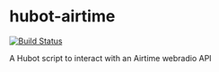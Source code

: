 hubot-airtime
=============

[![Build Status](https://travis-ci.org/Freq-Out/hubot-airtime.png?branch=master)](https://travis-ci.org/Freq-Out/hubot-airtime)

A Hubot script to interact with an Airtime webradio API
